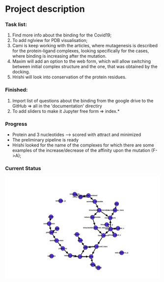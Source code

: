 # Project description

[//]: # (Press: Ctrl-Shift-V to compile)
### Task list:
1. Find more info about the binding for the Covid19;
2. To add nglview for PDB visualisation;
3. Cami is keep working with the articles, where mutagenesis is described for the protein-ligand complexes, looking specifically for the cases, where binding is increasing after the mutation.
4. Maxim will add an option to the web form, which will allow switching between initial complex structure and the one, that was obtained by the docking.
5. Hrishi will look into conservation of the protein residues.

### Finished:
1. Import list of questions about the binding from the google drive to the GitHub => all in the 'documentation' directiry
2. To add sliders to make it Jupyter free form => index.*

### Progress
- Protein and 3 nucleotides --> scored with attract and minimized
- The preliminary pipeline is ready
- Hrishi looked for the name of the complexes for which there are some examples of the increase/decrease of the affinity upon the mutation (F->A);


### Current Status
![alt text](https://github.com/sjdv1982/biohackathon-covid/blob/master/Current_Status.png?raw=true)
